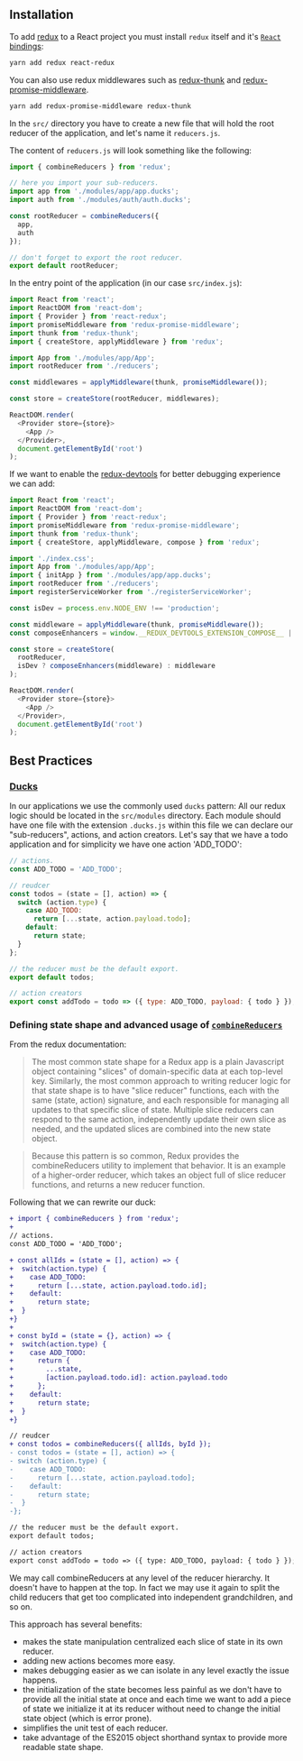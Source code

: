 ## Installation

To add [redux](https://redux.js.org/) to a React project you must install `redux` itself and it's [`React` bindings](https://github.com/reactjs/react-redux):

```bash
yarn add redux react-redux
```

You can also use redux middlewares such as [redux-thunk](https://github.com/gaearon/redux-thunk) and [redux-promise-middleware](https://github.com/pburtchaell/redux-promise-middleware).

```bash
yarn add redux-promise-middleware redux-thunk
```

In the `src/` directory you have to create a new file that will hold the root reducer of the application, and let's name it `reducers.js`.

The content of `reducers.js` will look something like the following:

```javascript
import { combineReducers } from 'redux';

// here you import your sub-reducers.
import app from './modules/app/app.ducks';
import auth from './modules/auth/auth.ducks';

const rootReducer = combineReducers({
  app,
  auth
});

// don't forget to export the root reducer.
export default rootReducer;
```

In the entry point of the application (in our case `src/index.js`):

```javascript
import React from 'react';
import ReactDOM from 'react-dom';
import { Provider } from 'react-redux';
import promiseMiddleware from 'redux-promise-middleware';
import thunk from 'redux-thunk';
import { createStore, applyMiddleware } from 'redux';

import App from './modules/app/App';
import rootReducer from './reducers';

const middlewares = applyMiddleware(thunk, promiseMiddleware());

const store = createStore(rootReducer, middlewares);

ReactDOM.render(
  <Provider store={store}>
    <App />
  </Provider>,
  document.getElementById('root')
);
```

If we want to enable the [redux-devtools](https://chrome.google.com/webstore/detail/redux-devtools/lmhkpmbekcpmknklioeibfkpmmfibljd) for better debugging experience we can add:

```javascript
import React from 'react';
import ReactDOM from 'react-dom';
import { Provider } from 'react-redux';
import promiseMiddleware from 'redux-promise-middleware';
import thunk from 'redux-thunk';
import { createStore, applyMiddleware, compose } from 'redux';

import './index.css';
import App from './modules/app/App';
import { initApp } from './modules/app/app.ducks';
import rootReducer from './reducers';
import registerServiceWorker from './registerServiceWorker';

const isDev = process.env.NODE_ENV !== 'production';

const middleware = applyMiddleware(thunk, promiseMiddleware());
const composeEnhancers = window.__REDUX_DEVTOOLS_EXTENSION_COMPOSE__ || compose;

const store = createStore(
  rootReducer,
  isDev ? composeEnhancers(middleware) : middleware
);

ReactDOM.render(
  <Provider store={store}>
    <App />
  </Provider>,
  document.getElementById('root')
);
```

## Best Practices

### [Ducks](https://medium.freecodecamp.org/scaling-your-redux-app-with-ducks-6115955638be)

In our applications we use the commonly used `ducks` pattern:
All our redux logic should be located in the `src/modules` directory. Each module should have one file with the extension `.ducks.js` within this file we can declare our "sub-reducers", actions, and action creators.
Let's say that we have a todo application and for simplicity we have one action 'ADD_TODO':

```javascript
// actions.
const ADD_TODO = 'ADD_TODO';

// reudcer
const todos = (state = [], action) => {
  switch (action.type) {
    case ADD_TODO:
      return [...state, action.payload.todo];
    default:
      return state;
  }
};

// the reducer must be the default export.
export default todos;

// action creators
export const addTodo = todo => ({ type: ADD_TODO, payload: { todo } });
```

### Defining state shape and advanced usage of [`combineReducers`](https://redux.js.org/recipes/structuring-reducers/using-combinereducers)

From the redux documentation:

> The most common state shape for a Redux app is a plain Javascript object containing "slices" of domain-specific data at each top-level key. Similarly, the most common approach to writing reducer logic for that state shape is to have "slice reducer" functions, each with the same (state, action) signature, and each responsible for managing all updates to that specific slice of state. Multiple slice reducers can respond to the same action, independently update their own slice as needed, and the updated slices are combined into the new state object.

> Because this pattern is so common, Redux provides the combineReducers utility to implement that behavior. It is an example of a higher-order reducer, which takes an object full of slice reducer functions, and returns a new reducer function.

Following that we can rewrite our duck:

```diff
+ import { combineReducers } from 'redux';
+
// actions.
const ADD_TODO = 'ADD_TODO';

+ const allIds = (state = [], action) => {
+  switch(action.type) {
+    case ADD_TODO:
+      return [...state, action.payload.todo.id];
+    default:
+      return state;
+  }
+}
+
+ const byId = (state = {}, action) => {
+  switch(action.type) {
+    case ADD_TODO:
+      return {
+        ...state,
+        [action.payload.todo.id]: action.payload.todo
+      };
+    default:
+      return state;
+  }
+}

// reudcer
+ const todos = combineReducers({ allIds, byId });
- const todos = (state = [], action) => {
- switch (action.type) {
-    case ADD_TODO:
-      return [...state, action.payload.todo];
-    default:
-      return state;
-  }
-};

// the reducer must be the default export.
export default todos;

// action creators
export const addTodo = todo => ({ type: ADD_TODO, payload: { todo } });
```

We may call combineReducers at any level of the reducer hierarchy. It doesn't have to happen at the top. In fact we may use it again to split the child reducers that get too complicated into independent grandchildren, and so on.

This approach has several benefits:

* makes the state manipulation centralized each slice of state in its own reducer.
* adding new actions becomes more easy.
* makes debugging easier as we can isolate in any level exactly the issue happens.
* the initialization of the state becomes less painful as we don't have to provide all the initial state at once and each time we want to add a piece of state we initialize it at its reducer without need to change the initial state object (which is error prone).
* simplifies the unit test of each reducer.
* take advantage of the ES2015 object shorthand syntax to provide more readable state shape.
